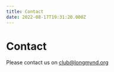 ```yaml
---
title: Contact
date: 2022-08-17T19:31:20.000Z
---
```


# Contact

Please contact us on club@longmynd.org
